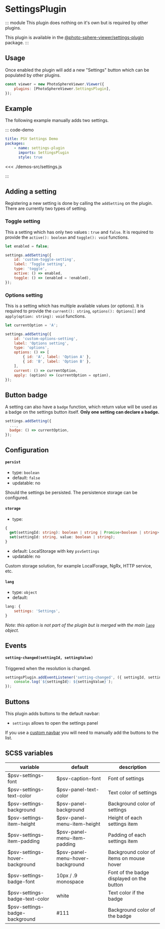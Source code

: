 # SettingsPlugin <Badge text="Styles"/>

<Badges module="settings-plugin"/>

::: module
<ApiButton page="modules/SettingsPlugin.html"/>
This plugin does nothing on it's own but is required by other plugins.

This plugin is available in the [@photo-sphere-viewer/settings-plugin](https://www.npmjs.com/package/@photo-sphere-viewer/settings-plugin) package.
:::

## Usage

Once enabled the plugin will add a new "Settings" button which can be populated by other plugins.

```js
const viewer = new PhotoSphereViewer.Viewer({
    plugins: [PhotoSphereViewer.SettingsPlugin],
});
```

## Example

The following example manually adds two settings.

::: code-demo

```yaml
title: PSV Settings Demo
packages:
    - name: settings-plugin
      imports: SettingsPlugin
      style: true
```

<<< ./demos-src/settings.js

:::

## Adding a setting

Registering a new setting is done by calling the `addSetting` on the plugin. There are currently two types of setting.

### Toggle setting

This a setting which has only two values : `true` and `false`. It is required to provide the `active(): boolean` and `toggle(): void` functions.

```js
let enabled = false;

settings.addSetting({
    id: 'custom-toggle-setting',
    label: 'Toggle setting',
    type: 'toggle',
    active: () => enabled,
    toggle: () => (enabled = !enabled),
});
```

### Options setting

This is a setting which has multiple available values (or options). It is required to provide the `current(): string`, `options(): Options[]` and `apply(option: string): void` functions.

```js
let currentOption = 'A';

settings.addSetting({
    id: 'custom-options-setting',
    label: 'Options setting',
    type: 'options',
    options: () => [
        { id: 'A', label: 'Option A' },
        { id: 'B', label: 'Option B' },
    ],
    current: () => currentOption,
    apply: (option) => (currentOption = option),
});
```

## Button badge

A setting can also have a `badge` function, which return value will be used as a badge on the settings button itself. **Only one setting can declare a badge.**

```js
settings.addSetting({
  ...,
  badge: () => currentOption,
});
```

## Configuration

#### `persist`

-   type: `boolean`
-   default: `false`
-   updatable: no

Should the settings be persisted. The persistence storage can be configured.

#### `storage`

-   type:

```ts
{
  get(settingId: string): boolean | string | Promise<boolean | string>;
  set(settingId: string, value: boolean | string);
}
```

-   default: LocalStorage with key `psvSettings`
-   updatable: no

Custom storage solution, for example LocalForage, NgRx, HTTP service, etc.

#### `lang`

-   type: `object`
-   default:

```js
lang: {
    settings: 'Settings',
}
```

_Note: this option is not part of the plugin but is merged with the main [`lang`](../guide/config.md#lang) object._

## Events

#### `setting-changed(settingId, settingValue)`

Triggered when the resolution is changed.

```js
settingsPlugin.addEventListener('setting-changed', ({ settingId, settingValue }) => {
    console.log(`${settingId}: ${settingValue}`);
});
```

## Buttons

This plugin adds buttons to the default navbar:

-   `settings` allows to open the settings panel

If you use a [custom navbar](../guide/navbar.md) you will need to manually add the buttons to the list.

## SCSS variables

| variable | default | description |
| -------- | ------- | ----------- |
| $psv-settings-font | $psv-caption-font | Font of settings |
| $psv-settings-text-color | $psv-panel-text-color | Text color of settings |
| $psv-settings-background | $psv-panel-background | Background color of settings |
| $psv-settings-item-height | $psv-panel-menu-item-height | Height of each settings item |
| $psv-settings-item-padding | $psv-panel-menu-item-padding | Padding of each settings item |
| $psv-settings-hover-background | $psv-panel-menu-hover-background | Background color of items on mouse hover |
| $psv-settings-badge-font | 10px / .9 monospace | Font of the badge displayed on the button |
| $psv-settings-badge-text-color | white | Text color if the badge |
| $psv-settings-badge-background | #111 | Background color of the badge |
